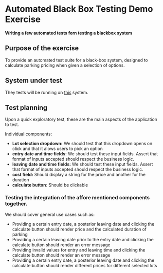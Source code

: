 # Automated Black Box Testing Demo Exercise 

__Writing a few automated tests forn testing a blackbox system__

## Purpose of the exercise

To provide an automated test suite for a black-box system, designed to calculate parking pricing when given a selection of options.

## System under test

They tests will be running on [this](http://adam.goucher.ca/parkcalc/) system. 

## Test planning

Upon a quick exploratory test, these are the main aspects of the application to test.

Individual components:

* __Lot selection dropdown:__ We should test that this dropdown  opens on click and that it alows users to pick an option
* __entry date and time fields:__ We should test these input fields. Assert that format of inputs accepted should respect the business logic.
* __leaving date and time fields:__ We should test these input fields. Assert that format of inputs accepted should respect the business logic. 
* __cost field:__ Should display a string for the price and another for the duration
* __calculate button:__ Should be clickable

### Testing the integration of the affore mentioned components together. 

We should cover general use cases such as: 

  * Providing a certain entry date, a posterior leaving date and clicking the calculate button should render price and the calculated duration of parking
  * Providing a certain leaving date prior to the entry date and clicking the calculate button should render an error message
  * Providing invalid values for entry and leaving time and clicking the calculate button should render an error message
  * Providing a certain entry date, a posterior leaving date and clicking the calculate button should render different prices for different selected lots